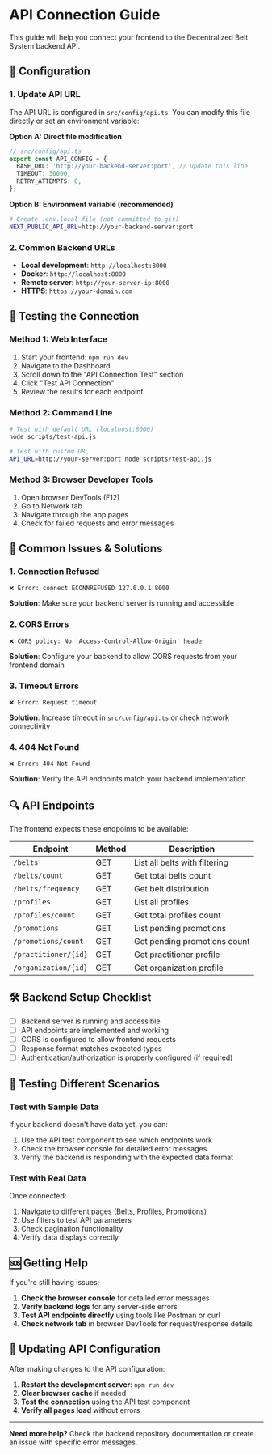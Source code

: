 # API Connection Guide

This guide will help you connect your frontend to the Decentralized Belt System backend API.

## 🔧 Configuration

### 1. Update API URL

The API URL is configured in `src/config/api.ts`. You can modify this file directly or set an environment variable:

**Option A: Direct file modification**
```typescript
// src/config/api.ts
export const API_CONFIG = {
  BASE_URL: 'http://your-backend-server:port', // Update this line
  TIMEOUT: 30000,
  RETRY_ATTEMPTS: 0,
};
```

**Option B: Environment variable (recommended)**
```bash
# Create .env.local file (not committed to git)
NEXT_PUBLIC_API_URL=http://your-backend-server:port
```

### 2. Common Backend URLs

- **Local development**: `http://localhost:8000`
- **Docker**: `http://localhost:8000`
- **Remote server**: `http://your-server-ip:8000`
- **HTTPS**: `https://your-domain.com`

## 🧪 Testing the Connection

### Method 1: Web Interface
1. Start your frontend: `npm run dev`
2. Navigate to the Dashboard
3. Scroll down to the "API Connection Test" section
4. Click "Test API Connection"
5. Review the results for each endpoint

### Method 2: Command Line
```bash
# Test with default URL (localhost:8000)
node scripts/test-api.js

# Test with custom URL
API_URL=http://your-server:port node scripts/test-api.js
```

### Method 3: Browser Developer Tools
1. Open browser DevTools (F12)
2. Go to Network tab
3. Navigate through the app pages
4. Check for failed requests and error messages

## 🚨 Common Issues & Solutions

### 1. Connection Refused
```
❌ Error: connect ECONNREFUSED 127.0.0.1:8000
```
**Solution**: Make sure your backend server is running and accessible

### 2. CORS Errors
```
❌ CORS policy: No 'Access-Control-Allow-Origin' header
```
**Solution**: Configure your backend to allow CORS requests from your frontend domain

### 3. Timeout Errors
```
❌ Error: Request timeout
```
**Solution**: Increase timeout in `src/config/api.ts` or check network connectivity

### 4. 404 Not Found
```
❌ Error: 404 Not Found
```
**Solution**: Verify the API endpoints match your backend implementation

## 🔍 API Endpoints

The frontend expects these endpoints to be available:

| Endpoint | Method | Description |
|-----------|--------|-------------|
| `/belts` | GET | List all belts with filtering |
| `/belts/count` | GET | Get total belts count |
| `/belts/frequency` | GET | Get belt distribution |
| `/profiles` | GET | List all profiles |
| `/profiles/count` | GET | Get total profiles count |
| `/promotions` | GET | List pending promotions |
| `/promotions/count` | GET | Get pending promotions count |
| `/practitioner/{id}` | GET | Get practitioner profile |
| `/organization/{id}` | GET | Get organization profile |

## 🛠️ Backend Setup Checklist

- [ ] Backend server is running and accessible
- [ ] API endpoints are implemented and working
- [ ] CORS is configured to allow frontend requests
- [ ] Response format matches expected types
- [ ] Authentication/authorization is properly configured (if required)

## 📱 Testing Different Scenarios

### Test with Sample Data
If your backend doesn't have data yet, you can:
1. Use the API test component to see which endpoints work
2. Check the browser console for detailed error messages
3. Verify the backend is responding with the expected data format

### Test with Real Data
Once connected:
1. Navigate to different pages (Belts, Profiles, Promotions)
2. Use filters to test API parameters
3. Check pagination functionality
4. Verify data displays correctly

## 🆘 Getting Help

If you're still having issues:

1. **Check the browser console** for detailed error messages
2. **Verify backend logs** for any server-side errors
3. **Test API endpoints directly** using tools like Postman or curl
4. **Check network tab** in browser DevTools for request/response details

## 🔄 Updating API Configuration

After making changes to the API configuration:

1. **Restart the development server**: `npm run dev`
2. **Clear browser cache** if needed
3. **Test the connection** using the API test component
4. **Verify all pages load** without errors

---

**Need more help?** Check the backend repository documentation or create an issue with specific error messages.
